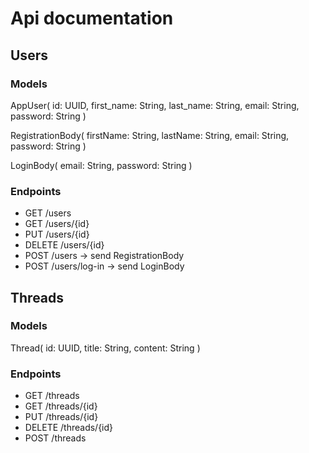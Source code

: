 # Api documentation
## Users
### Models
AppUser(
    id: UUID,
    first_name: String,
    last_name: String,
    email: String,
    password: String
)

RegistrationBody(
    firstName: String,
    lastName: String,
    email: String,
    password: String
)

LoginBody(
    email: String,
    password: String
)

### Endpoints
- GET /users
- GET /users/{id} 
- PUT /users/{id}
- DELETE /users/{id}
- POST /users -> send RegistrationBody
- POST /users/log-in -> send LoginBody

## Threads
### Models
Thread(
    id: UUID,
    title: String,
    content: String
)

### Endpoints
- GET /threads
- GET /threads/{id}
- PUT /threads/{id}
- DELETE /threads/{id}
- POST /threads